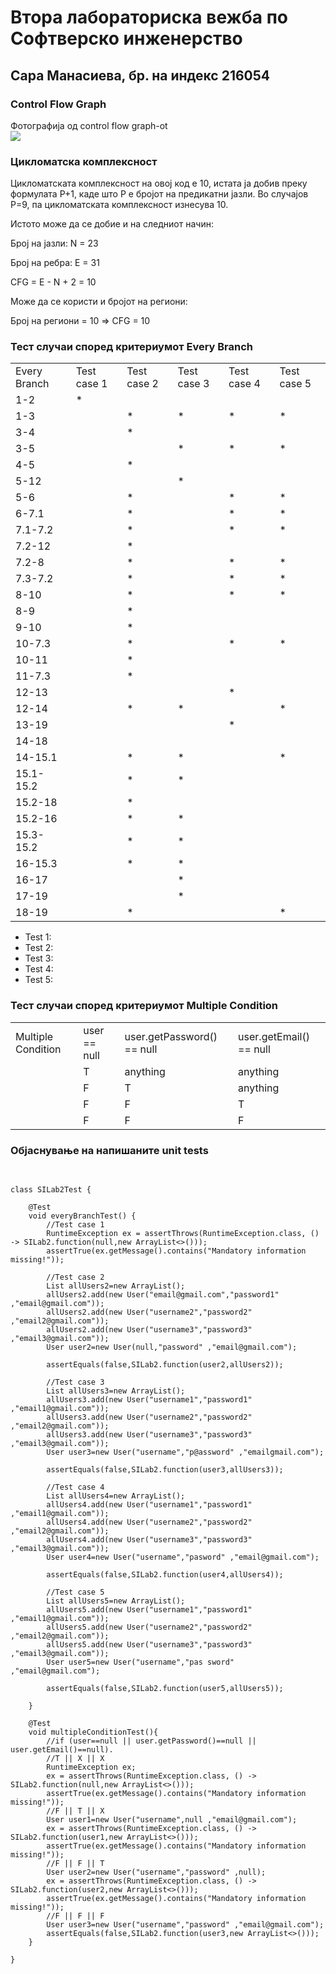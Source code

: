 <h1>Втора лабораториска вежба по Софтверско инженерство</h1>
<h2>Сара Манасиева, бр. на индекс 216054</h2>
<h3>Control Flow Graph</h3>
<div>Фотографија од control flow graph-ot</div>
<img src="https://github.com/SaraManasieva/SI_2023_lab2_216054/assets/107801296/6ce32bca-9cd2-4d64-9e6d-7e089e27248d">
<h3>Цикломатска комплексност</h3>
<p>Цикломатската комплексност на овој код е 10, истата ја добив преку формулата P+1, каде што P е бројот на предикатни јазли. Во случајoв P=9, па цикломатската комплексност изнесува 10.</p>
<p>Истото може да се добие и на следниот начин:</p>
<p>Број на јазли: N = 23</p>
<p>Број на ребра: E = 31</p>
<p>CFG = E - N + 2 = 10</p>
<p>Може да се користи и бројот на региони:</p>
<p>Број на региони = 10 => CFG = 10</p>
<h3>Тест случаи според критериумот Every Branch</h3>

<table>
    <tr>
        <td>Every Branch</td>
        <td>Test case 1</td>
        <td>Test case 2</td>
        <td>Test case 3</td>
        <td>Test case 4</td>
        <td>Test case 5 </td>
    </tr>
    <tr>
        <td>1-2</td>
        <td>*</td>
        <td> </td>
        <td> </td>
        <td> </td>
        <td> </td>
    </tr>
    <tr>
        <td>1-3</td>
        <td> </td>
        <td>*</td>
        <td>*</td>
        <td>*</td>
        <td>* </td>
    </tr>
    <tr>
        <td>3-4</td>
        <td> </td>
        <td>*</td>
        <td> </td>
        <td> </td>
        <td> </td>
    </tr>
    <tr>
        <td>3-5</td>
        <td> </td>
        <td> </td>
        <td>*</td>
        <td>*</td>
        <td>* </td>
    </tr>
    <tr>
        <td>4-5</td>
        <td> </td>
        <td>*</td>
        <td> </td>
        <td> </td>
        <td> </td>
    </tr>
    <tr>
        <td>5-12</td>
        <td> </td>
        <td> </td>
        <td>*</td>
        <td> </td>
        <td> </td>
    </tr>
    <tr>
        <td>5-6</td>
        <td> </td>
        <td>*</td>
        <td> </td>
        <td>*</td>
        <td>* </td>
    </tr>
    <tr>
        <td>6-7.1</td>
        <td> </td>
        <td>*</td>
        <td> </td>
        <td>*</td>
        <td>* </td>
    </tr>
    <tr>
        <td>7.1-7.2</td>
        <td> </td>
        <td>*</td>
        <td> </td>
        <td>*</td>
        <td>* </td>
    </tr>
    <tr>
        <td>7.2-12</td>
        <td> </td>
        <td>*</td>
        <td> </td>
        <td> </td>
        <td> </td>
    </tr>
    <tr>
        <td>7.2-8</td>
        <td> </td>
        <td>*</td>
        <td> </td>
        <td>*</td>
        <td>* </td>
    </tr>
    <tr>
        <td>7.3-7.2</td>
        <td> </td>
        <td>*</td>
        <td> </td>
        <td>*</td>
        <td>* </td>
    </tr>
    <tr>
        <td>8-10</td>
        <td> </td>
        <td>*</td>
        <td> </td>
        <td>*</td>
        <td>* </td>
    </tr>
    <tr>
        <td>8-9</td>
        <td> </td>
        <td>*</td>
        <td> </td>
        <td> </td>
        <td> </td>
    </tr>
    <tr>
        <td>9-10</td>
        <td> </td>
        <td>*</td>
        <td> </td>
        <td> </td>
        <td> </td>
    </tr>
    <tr>
        <td>10-7.3</td>
        <td> </td>
        <td>*</td>
        <td> </td>
        <td>*</td>
        <td>* </td>
    </tr>
    <tr>
        <td>10-11</td>
        <td> </td>
        <td>*</td>
        <td> </td>
        <td> </td>
        <td> </td>
    </tr>
    <tr>
        <td>11-7.3</td>
        <td> </td>
        <td>*</td>
        <td> </td>
        <td> </td>
        <td> </td>
    </tr>
    <tr>
        <td>12-13</td>
        <td> </td>
        <td> </td>
        <td> </td>
        <td>*</td>
        <td> </td>
    </tr>
    <tr>
        <td>12-14</td>
        <td> </td>
        <td>*</td>
        <td>*</td>
        <td> </td>
        <td>* </td>
    </tr>
    <tr>
        <td>13-19</td>
        <td> </td>
        <td> </td>
        <td> </td>
        <td>*</td>
        <td> </td>
    </tr>
    <tr>
        <td>14-18</td>
        <td> </td>
        <td> </td>
        <td> </td>
        <td> </td>
        <td> </td>
    </tr>
    <tr>
        <td>14-15.1</td>
        <td> </td>
        <td>*</td>
        <td>*</td>
        <td> </td>
        <td>* </td>
    </tr>
    <tr>
        <td>15.1-15.2</td>
        <td> </td>
        <td>*</td>
        <td>*</td>
        <td> </td>
        <td> </td>
    </tr>
    <tr>
        <td>15.2-18</td>
        <td> </td>
        <td>*</td>
        <td> </td>
        <td> </td>
        <td> </td>
    </tr>
    <tr>
        <td>15.2-16</td>
        <td> </td>
        <td>*</td>
        <td>*</td>
        <td> </td>
        <td> </td>
    </tr>
    <tr>
        <td>15.3-15.2</td>
        <td> </td>
        <td>*</td>
        <td>*</td>
        <td> </td>
        <td> </td>
    </tr>
    <tr>
        <td>16-15.3</td>
        <td> </td>
        <td>*</td>
        <td>*</td>
        <td> </td>
        <td> </td>
    </tr>
    <tr>
        <td>16-17</td>
        <td> </td>
        <td> </td>
        <td>*</td>
        <td> </td>
        <td> </td>
    </tr>
    <tr>
        <td>17-19</td>
        <td> </td>
        <td> </td>
        <td>*</td>
        <td> </td>
        <td> </td>
    </tr>
    <tr>
        <td>18-19</td>
        <td> </td>
        <td>*</td>
        <td> </td>
        <td> </td>
        <td>* </td>
    </tr>
</table>

<ul>
  <li>Test 1:</li>
  <li>Test 2:</li>
  <li>Test 3:</li>
  <li>Test 4:</li>
  <li>Test 5:</li>
</ul>


<h3>Тест случаи според критериумот Multiple Condition</h3>
<table>
    <tr>
        <td>Multiple Condition </td>
        <td>user == null</td>
        <td>user.getPassword() == null</td>
        <td>user.getEmail() == null </td>
    </tr>
    <tr>
        <td> </td>
        <td>T</td>
        <td>anything</td>
        <td>anything </td>
    </tr>
    <tr>
        <td> </td>
        <td>F</td>
        <td>T</td>
        <td>anything </td>
    </tr>
    <tr>
        <td> </td>
        <td>F</td>
        <td>F</td>
        <td>T </td>
    </tr>
    <tr>
        <td> </td>
        <td>F</td>
        <td>F</td>
        <td>F </td>
    </tr>
</table>

<h3>Објаснување на напишаните unit tests</h3>

<pre>
<!--code Tag starts here -->
<code>
class SILab2Test {

    @Test
    void everyBranchTest() {
        //Test case 1
        RuntimeException ex = assertThrows(RuntimeException.class, () -> SILab2.function(null,new ArrayList<>()));
        assertTrue(ex.getMessage().contains("Mandatory information missing!"));

        //Test case 2
        List<User> allUsers2=new ArrayList<User>();
        allUsers2.add(new User("email@gmail.com","password1" ,"email@gmail.com"));
        allUsers2.add(new User("username2","password2" ,"email2@gmail.com"));
        allUsers2.add(new User("username3","password3" ,"email3@gmail.com"));
        User user2=new User(null,"password" ,"email@gmail.com");

        assertEquals(false,SILab2.function(user2,allUsers2));

        //Test case 3
        List<User> allUsers3=new ArrayList<User>();
        allUsers3.add(new User("username1","password1" ,"email1@gmail.com"));
        allUsers3.add(new User("username2","password2" ,"email2@gmail.com"));
        allUsers3.add(new User("username3","password3" ,"email3@gmail.com"));
        User user3=new User("username","p@assword" ,"emailgmail.com");

        assertEquals(false,SILab2.function(user3,allUsers3));

        //Test case 4
        List<User> allUsers4=new ArrayList<User>();
        allUsers4.add(new User("username1","password1" ,"email1@gmail.com"));
        allUsers4.add(new User("username2","password2" ,"email2@gmail.com"));
        allUsers4.add(new User("username3","password3" ,"email3@gmail.com"));
        User user4=new User("username","pasword" ,"email@gmail.com");

        assertEquals(false,SILab2.function(user4,allUsers4));

        //Test case 5
        List<User> allUsers5=new ArrayList<User>();
        allUsers5.add(new User("username1","password1" ,"email1@gmail.com"));
        allUsers5.add(new User("username2","password2" ,"email2@gmail.com"));
        allUsers5.add(new User("username3","password3" ,"email3@gmail.com"));
        User user5=new User("username","pas sword" ,"email@gmail.com");

        assertEquals(false,SILab2.function(user5,allUsers5));

    }

    @Test
    void multipleConditionTest(){
        //if (user==null || user.getPassword()==null || user.getEmail()==null).
        //T || X || X
        RuntimeException ex;
        ex = assertThrows(RuntimeException.class, () -> SILab2.function(null,new ArrayList<>()));
        assertTrue(ex.getMessage().contains("Mandatory information missing!"));
        //F || T || X
        User user1=new User("username",null ,"email@gmail.com");
        ex = assertThrows(RuntimeException.class, () -> SILab2.function(user1,new ArrayList<>()));
        assertTrue(ex.getMessage().contains("Mandatory information missing!"));
        //F || F || T
        User user2=new User("username","password" ,null);
        ex = assertThrows(RuntimeException.class, () -> SILab2.function(user2,new ArrayList<>()));
        assertTrue(ex.getMessage().contains("Mandatory information missing!"));
        //F || F || F
        User user3=new User("username","password" ,"email@gmail.com");
        assertEquals(false,SILab2.function(user3,new ArrayList<>()));
    }

}
<!--code Tag starts here -->
</code>
</pre>
  
  
